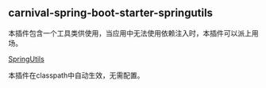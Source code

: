## carnival-spring-boot-starter-springutils

本插件包含一个工具类供使用，当应用中无法使用依赖注入时，本插件可以派上用场。

[SpringUtils](https://github.com/yingzhuo/carnival/blob/master/carnival-spring-boot-starter-springutils/src/main/java/com/github/yingzhuo/carnival/spring/SpringUtils.java)<br>

本插件在classpath中自动生效，无需配置。

